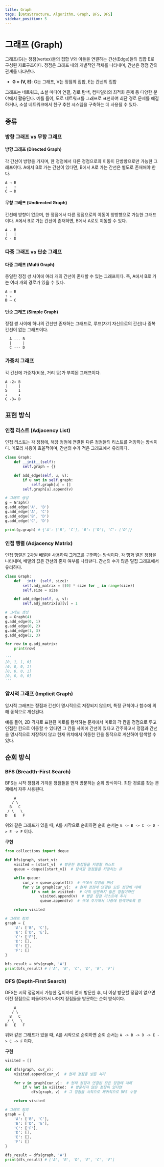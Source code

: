 ```yaml
---
title: Graph
tags: [DataStructure, Algorithm, Graph, BFS, DFS]
sidebar_position: 5
---
```


# 그래프 (Graph)

그래프(G)는 정점(vertex)들의 집합 V와 이들을 연결하는 간선(Edge)들의 집합 E로 구성된 자료구조이다. 정점은 그래프 내의 개별적인 객체를 나타내며, 간선은 정점 간의 관계를 나타낸다.

- **G = (V, E)**: G는 그래프, V는 정점의 집합, E는 간선의 집합

그래프는 네트워크, 소셜 미디어 연결, 경로 탐색, 컴파일러의 최적화 문제 등 다양한 분야에서 활용된다. 예를 들어, 도로 네트워크를 그래프로 표현하여 최단 경로 문제를 해결하거나, 소셜 네트워크에서 친구 추천 시스템을 구축하는 데 사용될 수 있다.

## 종류

### 방향 그래프 vs 무향 그래프

#### 방향 그래프 (Directed Graph)

각 간선이 방향을 가지며, 한 정점에서 다른 정점으로의 이동이 단방향으로만 가능한 그래프이다. A에서 B로 가는 간선이 있다면, B에서 A로 가는 간선은 별도로 존재해야 한다.

```
A → B
↓   ↑
C → D
```

#### 무향 그래프 (Undirected Graph)

간선에 방향이 없으며, 한 정점에서 다른 정점으로의 이동이 양방향으로 가능한 그래프이다. A에서 B로 가는 간선이 존재하면, B에서 A로도 이동할 수 있다.

```
A - B
|   |
C - D
```

### 다중 그래프 vs 단순 그래프

#### 다중 그래프 (Multi Graph)

동일한 정점 쌍 사이에 여러 개의 간선이 존재할 수 있는 그래프이다. 즉, A에서 B로 가는 여러 개의 경로가 있을 수 있다.

```
A ⇒ B
↑ ↘
B ⇒ C
```

#### 단순 그래프 (Simple Graph)

정점 쌍 사이에 하나의 간선만 존재하는 그래프로, 루프(자기 자신으로의 간선)나 중복 간선이 없는 그래프이다.

```
  A --- B
  |     |
  C --- D

```

### 가중치 그래프

각 간선에 가중치(비용, 거리 등)가 부여된 그래프이다.

```
A -2→ B
|     |
5     1
↓     ↓
C -3→ D
```

## 표현 방식

### 인접 리스트 (Adjacency List)

인접 리스트는 각 정점에, 해당 정점에 연결된 다른 정점들의 리스트를 저장하는 방식이다. 메모리 사용이 효율적이며, 간선의 수가 적은 그래프에서 유리하다.

```python
class Graph:
    def __init__(self):
        self.graph = {}

    def add_edge(self, u, v):
        if u not in self.graph:
            self.graph[u] = []
        self.graph[u].append(v)

# 그래프 생성
g = Graph()
g.add_edge('A', 'B')
g.add_edge('A', 'C')
g.add_edge('B', 'D')
g.add_edge('C', 'D')

print(g.graph) # {'A': ['B', 'C'], 'B': ['D'], 'C': ['D']}
```

### 인접 행렬 (Adjacency Matrix)

인접 행렬은 2차원 배열을 사용하여 그래프를 구현하는 방식이다. 각 행과 열은 정점을 나타내며, 배열의 값은 간선의 존재 여부를 나타낸다. 간선의 수가 많은 밀집 그래프에서 유리하다.

```python
class Graph:
    def __init__(self, size):
        self.adj_matrix = [[0] * size for _ in range(size)]
        self.size = size

    def add_edge(self, u, v):
        self.adj_matrix[u][v] = 1

# 그래프 생성
g = Graph(4)
g.add_edge(0, 1)
g.add_edge(0, 2)
g.add_edge(1, 3)
g.add_edge(2, 3)

for row in g.adj_matrix:
    print(row)

'''
[0, 1, 1, 0]
[0, 0, 0, 1]
[0, 0, 0, 1]
[0, 0, 0, 0]
'''
```

### 암시적 그래프 (Implicit Graph)

암시적 그래프는 정점과 간선이 명시적으로 저장되지 않으며, 특정 규칙이나 함수에 의해 동적으로 계산된다.

예를 들어, 2D 격자로 표현된 미로를 탐색하는 문제에서 미로의 각 칸을 정점으로 두고 인접한 칸으로 이동할 수 있다면 그 칸들 사이에 간선이 있다고 간주하고서 정점과 간선을 명시적으로 저장하지 않고 현재 위치에서 이동한 칸을 동적으로 계산하여 탐색할 수 있다.

## 순회 방식

### BFS (Breadth-First Search)

BFS는 시작 정점과 가까운 정점들을 먼저 방문하는 순회 방식이다. 최단 경로를 찾는 문제에서 자주 사용된다.

```
    A
   / \
  B   C
 / \   \
D   E   F
```

위와 같은 그래프가 있을 때, A를 시작으로 순회하면 순회 순서는 `A -> B -> C -> D -> E -> F` 이다.

**구현**

```python
from collections import deque

def bfs(graph, start_v):
    visited = [start_v]  # 방문한 정점들을 저장할 리스트
    queue = deque([start_v])  # 탐색할 정점들을 저장하는 큐

    while queue:
        cur_v = queue.popleft()  # 큐에서 정점을 꺼냄
        for v in graph[cur_v]:  # 현재 정점에 연결된 모든 정점에 대해
            if v not in visited:  # 아직 방문하지 않은 정점이라면
                visited.append(v)  # 방문 정점 리스트에 추가
                queue.append(v)  # 큐에 추가해서 나중에 탐색하도록 함

    return visited

# 그래프 정의
graph = {
    'A': ['B', 'C'],
    'B': ['D', 'E'],
    'C': ['F'],
    'D': [],
    'E': [],
    'F': []
}

bfs_result = bfs(graph, 'A')
print(bfs_result) # ['A', 'B', 'C', 'D', 'E', 'F']
```

### DFS (Depth-First Search)

DFS는 시작 정점에서 가능한 깊이까지 먼저 방문한 후, 더 이상 방문할 정점이 없으면 이전 정점으로 되돌아가서 나머지 정점들을 방문하는 순회 방식이다.

```
    A
   / \
  B   C
 / \   \
D   E   F
```

위와 같은 그래프가 있을 때, A를 시작으로 순회하면 순회 순서는 `A -> B -> D -> E -> C -> F` 이다.

**구현**

```python
visited = []

def dfs(graph, cur_v):
    visited.append(cur_v)  # 현재 정점을 방문 처리

    for v in graph[cur_v]:  # 현재 정점과 연결된 모든 정점에 대해
        if v not in visited:  # 방문하지 않은 정점이 있다면
            dfs(graph, v)  # 그 정점을 시작으로 재귀적으로 DFS 수행

    return visited

# 그래프 정의
graph = {
    'A': ['B', 'C'],
    'B': ['D', 'E'],
    'C': ['F'],
    'D': [],
    'E': [],
    'F': []
}

dfs_result = dfs(graph, 'A')
print(dfs_result) # ['A', 'B', 'D', 'E', 'C', 'F']
```
